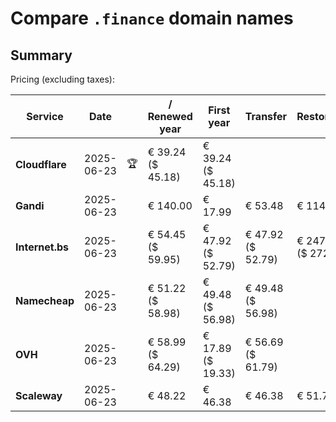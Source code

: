 # Compare `.finance` domain names

## Summary

Pricing (excluding taxes):

| Service | Date |  | / Renewed year | First year | Transfer | Restoration |
|--|--|--|--|--|--|--|
| **Cloudflare** | 2025-06-23 | 🏆 | € 39.24<br>($ 45.18) | € 39.24<br>($ 45.18) |  |  |
| **Gandi** | 2025-06-23 |  | € 140.00 | € 17.99 | € 53.48 | € 114.51 |
| **Internet.bs** | 2025-06-23 |  | € 54.45<br>($ 59.95) | € 47.92<br>($ 52.79) | € 47.92<br>($ 52.79) | € 247.05<br>($ 272.15) |
| **Namecheap** | 2025-06-23 |  | € 51.22<br>($ 58.98) | € 49.48<br>($ 56.98) | € 49.48<br>($ 56.98) |  |
| **OVH** | 2025-06-23 |  | € 58.99<br>($ 64.29) | € 17.89<br>($ 19.33) | € 56.69<br>($ 61.79) |  |
| **Scaleway** | 2025-06-23 |  | € 48.22 | € 46.38 | € 46.38 | € 51.74 |
